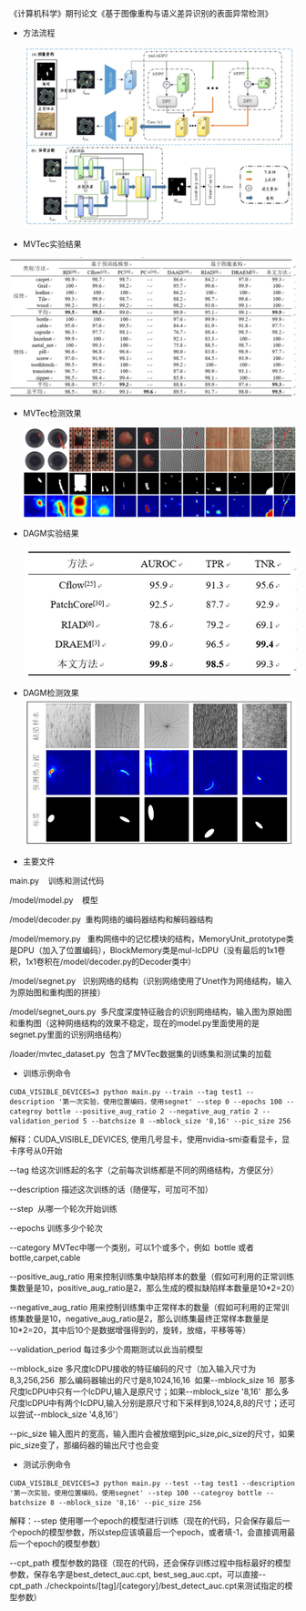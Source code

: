 《计算机科学》期刊论文《基于图像重构与语义差异识别的表面异常检测》

+ 方法流程
  
  ![](assets\method.jpg)

+ MVTec实验结果

![](assets/mvtec_result.jpg)

+ MVTec检测效果
  
  ![](assets/mvtec_result_vis.png)

+ DAGM实验结果
  
  ![](assets/dagm_result.jpg)

+ DAGM检测效果![](assets/dagm_result_vis.jpg)   

+ 主要文件

main.py    训练和测试代码

/model/model.py    模型

/model/decoder.py  重构网络的编码器结构和解码器结构

/model/memory.py   重构网络中的记忆模块的结构，MemoryUnit_prototype类是DPU（加入了位置编码），BlockMemory类是mul-lcDPU（没有最后的1x1卷积，1x1卷积在/model/decoder.py的Decoder类中）

/model/segnet.py   识别网络的结构（识别网络使用了Unet作为网络结构，输入为原始图和重构图的拼接）

/model/segnet_ours.py  多尺度深度特征融合的识别网络结构，输入图为原始图和重构图（这种网络结构的效果不稳定，现在的model.py里面使用的是segnet.py里面的识别网络结构）

/loader/mvtec_dataset.py  包含了MVTec数据集的训练集和测试集的加载

+ 训练示例命令

`CUDA_VISIBLE_DEVICES=3 python main.py --train --tag test1 --description '第一次实验，使用位置编码，使用segnet' --step 0 --epochs 100 --categroy bottle --positive_aug_ratio 2 --negative_aug_ratio 2 --validation_period 5 --batchsize 8 --mblock_size '8,16' --pic_size 256`

解释：CUDA_VISIBLE_DEVICES, 使用几号显卡，使用nvidia-smi查看显卡，显卡序号从0开始

--tag 给这次训练起的名字（之前每次训练都是不同的网络结构，方便区分）

--description 描述这次训练的话（随便写，可加可不加）

--step  从哪一个轮次开始训练

--epochs 训练多少个轮次

--category MVTec中哪一个类别，可以1个或多个，例如  bottle 或者 bottle,carpet,cable

--positive_aug_ratio 用来控制训练集中缺陷样本的数量（假如可利用的正常训练集数量是10，positive_aug_ratio是2，那么生成的模拟缺陷样本数量是10*2=20）

--negative_aug_ratio 用来控制训练集中正常样本的数量（假如可利用的正常训练集数量是10，negative_aug_ratio是2，那么训练集最终正常样本数量是10*2=20，其中后10个是数据增强得到的，旋转，放缩，平移等等）

--validation_period 每过多少个周期测试以此当前模型

--mblock_size 多尺度lcDPU接收的特征编码的尺寸（加入输入尺寸为8,3,256,256  那么编码器输出的尺寸是8,1024,16,16  如果--mblock_size 16  那多尺度lcDPU中只有一个lcDPU,输入是原尺寸；如果--mblock_size '8,16'  那么多尺度lcDPU中有两个lcDPU,输入分别是原尺寸和下采样到8,1024,8,8的尺寸；还可以尝试--mblock_size '4,8,16'）

--pic_size 输入图片的宽高，输入图片会被放缩到pic_size,pic_size的尺寸，如果pic_size变了，那编码器的输出尺寸也会变

+ 测试示例命令

`CUDA_VISIBLE_DEVICES=3 python main.py --test --tag test1 --description '第一次实验，使用位置编码，使用segnet' --step 100 --categroy bottle --batchsize 8 --mblock_size '8,16' --pic_size 256`

解释：--step 使用哪一个epoch的模型进行训练（现在的代码，只会保存最后一个epoch的模型参数，所以step应该填最后一个epoch，或者填-1，会直接调用最后一个epoch的模型参数）

--cpt_path 模型参数的路径（现在的代码，还会保存训练过程中指标最好的模型参数，保存名字是best_detect_auc.cpt, best_seg_auc.cpt，可以直接--cpt_path ./checkpoints/[tag]/[category]/best_detect_auc.cpt来测试指定的模型参数）
